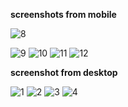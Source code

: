 <b>screenshots from mobile</b>


![8](https://github.com/ayushchaubey17/DogPics/assets/123767430/11e87899-908f-405c-85b8-8d30230f498b)

![9](https://github.com/ayushchaubey17/DogPics/assets/123767430/b775c038-bb13-4949-a400-07c8f1140012)
![10](https://github.com/ayushchaubey17/DogPics/assets/123767430/49da3b6a-aeb5-4f59-ae0c-0328f05a6996)
![11](https://github.com/ayushchaubey17/DogPics/assets/123767430/87fa30f0-5469-490d-bc02-d390c8c9c728)
![12](https://github.com/ayushchaubey17/DogPics/assets/123767430/4106d16e-0fd6-4993-91b5-c0f5e488b512)


<b>
screenshot from desktop</b>

![1](https://github.com/ayushchaubey17/DogPics/assets/123767430/54e6e844-47c7-4df7-970d-9f25cec6afb6)
![2](https://github.com/ayushchaubey17/DogPics/assets/123767430/231790ad-eb53-40fc-a620-1ca0f1370bf0)
![3](https://github.com/ayushchaubey17/DogPics/assets/123767430/efb6f6fa-9bfa-4c5e-9ca2-d64189f1e5f1)
![4](https://github.com/ayushchaubey17/DogPics/assets/123767430/ada5e2a8-1af3-4906-b5fb-5ac555f6fe44)
